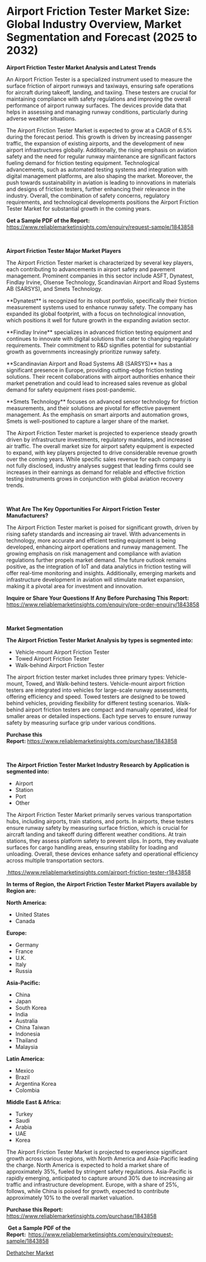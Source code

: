<p><h1>Airport Friction Tester Market Size: Global Industry Overview, Market Segmentation and Forecast (2025 to 2032)</h1></p><p><strong>Airport Friction Tester Market Analysis and Latest Trends</strong></p>
<p><p>An Airport Friction Tester is a specialized instrument used to measure the surface friction of airport runways and taxiways, ensuring safe operations for aircraft during takeoff, landing, and taxiing. These testers are crucial for maintaining compliance with safety regulations and improving the overall performance of airport runway surfaces. The devices provide data that helps in assessing and managing runway conditions, particularly during adverse weather situations.</p><p>The Airport Friction Tester Market is expected to grow at a CAGR of 6.5% during the forecast period. This growth is driven by increasing passenger traffic, the expansion of existing airports, and the development of new airport infrastructures globally. Additionally, the rising emphasis on aviation safety and the need for regular runway maintenance are significant factors fueling demand for friction testing equipment. Technological advancements, such as automated testing systems and integration with digital management platforms, are also shaping the market. Moreover, the push towards sustainability in aviation is leading to innovations in materials and designs of friction testers, further enhancing their relevance in the industry. Overall, the combination of safety concerns, regulatory requirements, and technological developments positions the Airport Friction Tester Market for substantial growth in the coming years.</p></p>
<p><strong>Get a Sample PDF of the Report:&nbsp;</strong> <a href="https://www.reliablemarketinsights.com/enquiry/request-sample/1843858?utm_campaign=3293&utm_medium=2&utm_source=Github&utm_content=ia&utm_term=09042025&utm_id=airport-friction-tester">https://www.reliablemarketinsights.com/enquiry/request-sample/1843858</a></p>
<p>&nbsp;</p>
<p><strong>Airport Friction Tester Major Market Players</strong></p>
<p><p>The Airport Friction Tester market is characterized by several key players, each contributing to advancements in airport safety and pavement management. Prominent companies in this sector include ASFT, Dynatest, Findlay Irvine, Olsense Technology, Scandinavian Airport and Road Systems AB (SARSYS), and Smets Technology.</p><p>**Dynatest** is recognized for its robust portfolio, specifically their friction measurement systems used to enhance runway safety. The company has expanded its global footprint, with a focus on technological innovation, which positions it well for future growth in the expanding aviation sector.</p><p>**Findlay Irvine** specializes in advanced friction testing equipment and continues to innovate with digital solutions that cater to changing regulatory requirements. Their commitment to R&D signifies potential for substantial growth as governments increasingly prioritize runway safety.</p><p>**Scandinavian Airport and Road Systems AB (SARSYS)** has a significant presence in Europe, providing cutting-edge friction testing solutions. Their recent collaborations with airport authorities enhance their market penetration and could lead to increased sales revenue as global demand for safety equipment rises post-pandemic.</p><p>**Smets Technology** focuses on advanced sensor technology for friction measurements, and their solutions are pivotal for effective pavement management. As the emphasis on smart airports and automation grows, Smets is well-positioned to capture a larger share of the market.</p><p>The Airport Friction Tester market is projected to experience steady growth driven by infrastructure investments, regulatory mandates, and increased air traffic. The overall market size for airport safety equipment is expected to expand, with key players projected to drive considerable revenue growth over the coming years. While specific sales revenue for each company is not fully disclosed, industry analyses suggest that leading firms could see increases in their earnings as demand for reliable and effective friction testing instruments grows in conjunction with global aviation recovery trends.</p></p>
<p>&nbsp;</p>
<p><strong>What Are The Key Opportunities For Airport Friction Tester Manufacturers?</strong></p>
<p><p>The Airport Friction Tester market is poised for significant growth, driven by rising safety standards and increasing air travel. With advancements in technology, more accurate and efficient testing equipment is being developed, enhancing airport operations and runway management. The growing emphasis on risk management and compliance with aviation regulations further propels market demand. The future outlook remains positive, as the integration of IoT and data analytics in friction testing will offer real-time monitoring and insights. Additionally, emerging markets and infrastructure development in aviation will stimulate market expansion, making it a pivotal area for investment and innovation.</p></p>
<p><strong>Inquire or Share Your Questions If Any Before Purchasing This Report:</strong> <a href="https://www.reliablemarketinsights.com/enquiry/pre-order-enquiry/1843858?utm_campaign=3293&utm_medium=2&utm_source=Github&utm_content=ia&utm_term=09042025&utm_id=airport-friction-tester">https://www.reliablemarketinsights.com/enquiry/pre-order-enquiry/1843858</a></p>
<p>&nbsp;</p>
<p><strong>Market Segmentation</strong></p>
<p><strong>The Airport Friction Tester Market Analysis by types is segmented into:</strong></p>
<p><ul><li>Vehicle-mount Airport Friction Tester</li><li>Towed Airport Friction Tester</li><li>Walk-behind Airport Friction Tester</li></ul></p>
<p><p>The airport friction tester market includes three primary types: Vehicle-mount, Towed, and Walk-behind testers. Vehicle-mount airport friction testers are integrated into vehicles for large-scale runway assessments, offering efficiency and speed. Towed testers are designed to be towed behind vehicles, providing flexibility for different testing scenarios. Walk-behind airport friction testers are compact and manually operated, ideal for smaller areas or detailed inspections. Each type serves to ensure runway safety by measuring surface grip under various conditions.</p></p>
<p><strong>Purchase this Report:&nbsp;</strong><a href="https://www.reliablemarketinsights.com/purchase/1843858?utm_campaign=3293&utm_medium=2&utm_source=Github&utm_content=ia&utm_term=09042025&utm_id=airport-friction-tester">https://www.reliablemarketinsights.com/purchase/1843858</a></p>
<p>&nbsp;</p>
<p><strong>The Airport Friction Tester Market Industry Research by Application is segmented into:</strong></p>
<p><ul><li>Airport</li><li>Station</li><li>Port</li><li>Other</li></ul></p>
<p><p>The Airport Friction Tester Market primarily serves various transportation hubs, including airports, train stations, and ports. In airports, these testers ensure runway safety by measuring surface friction, which is crucial for aircraft landing and takeoff during different weather conditions. At train stations, they assess platform safety to prevent slips. In ports, they evaluate surfaces for cargo handling areas, ensuring stability for loading and unloading. Overall, these devices enhance safety and operational efficiency across multiple transportation sectors.</p></p>
<p><a href="https://www.reliablemarketinsights.com/airport-friction-tester-r1843858?utm_campaign=3293&utm_medium=2&utm_source=Github&utm_content=ia&utm_term=09042025&utm_id=airport-friction-tester">&nbsp;https://www.reliablemarketinsights.com/airport-friction-tester-r1843858</a></p>
<p><strong>In terms of Region, the Airport Friction Tester Market Players available by Region are:</strong></p>
<p>
    <p> <strong> North America: </strong>
        <ul>
            <li>United States</li>
            <li>Canada</li>
        </ul>
        </p> 
    <p> <strong> Europe: </strong>
        <ul>
            <li>Germany</li>
            <li>France</li>
            <li>U.K.</li>
            <li>Italy</li>
            <li>Russia</li>
        </ul>
        </p> 
    <p> <strong> Asia-Pacific: </strong>
        <ul>
            <li>China</li>
            <li>Japan</li>
            <li>South Korea</li>
            <li>India</li>
            <li>Australia</li>
            <li>China Taiwan</li>
            <li>Indonesia</li>
            <li>Thailand</li>
            <li>Malaysia</li>
        </ul>
        </p> 
    <p> <strong> Latin America: </strong>
        <ul>
            <li>Mexico</li>
            <li>Brazil</li>
            <li>Argentina Korea</li>
            <li>Colombia</li>
        </ul>
        </p> 
    <p> <strong> Middle East & Africa: </strong>
        <ul>
            <li>Turkey</li>
            <li>Saudi</li>
            <li>Arabia</li>
            <li>UAE</li>
            <li>Korea</li>
        </ul>
    </p>
    </p>
<p><p>The Airport Friction Tester Market is projected to experience significant growth across various regions, with North America and Asia-Pacific leading the charge. North America is expected to hold a market share of approximately 35%, fueled by stringent safety regulations. Asia-Pacific is rapidly emerging, anticipated to capture around 30% due to increasing air traffic and infrastructure development. Europe, with a share of 25%, follows, while China is poised for growth, expected to contribute approximately 10% to the overall market valuation.</p></p>
<p><strong>Purchase this Report: </strong><a href="https://www.reliablemarketinsights.com/purchase/1843858?utm_campaign=3293&utm_medium=2&utm_source=Github&utm_content=ia&utm_term=09042025&utm_id=airport-friction-tester">https://www.reliablemarketinsights.com/purchase/1843858</a></p>
<p>&nbsp;<strong>Get a Sample PDF of the Report:&nbsp;&nbsp;</strong><a href="https://www.reliablemarketinsights.com/enquiry/request-sample/1843858?utm_campaign=3293&utm_medium=2&utm_source=Github&utm_content=ia&utm_term=09042025&utm_id=airport-friction-tester">https://www.reliablemarketinsights.com/enquiry/request-sample/1843858</a></p>
<p><strong></strong></p>
<p><p><a href="https://github.com/jhamygunler/Market-Research-Report-List-1/blob/main/dethatcher-market.md?utm_campaign=3293&utm_medium=2&utm_source=Github&utm_content=ia&utm_term=09042025&utm_id=airport-friction-tester">Dethatcher Market</a></p></p>